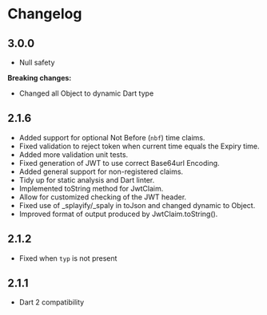 # Changelog

## 3.0.0

+ Null safety  

**Breaking changes:**
+ Changed all Object to dynamic Dart type

## 2.1.6

+ Added support for optional Not Before (`nbf`) time claims.
+ Fixed validation to reject token when current time equals the Expiry time.
+ Added more validation unit tests.
+ Fixed generation of JWT to use correct Base64url Encoding.
+ Added general support for non-registered claims.
+ Tidy up for static analysis and Dart linter.
+ Implemented toString method for JwtClaim.
+ Allow for customized checking of the JWT header.
+ Fixed use of _splayify/_spaly in toJson and changed dynamic to Object.
+ Improved format of output produced by JwtClaim.toString().

## 2.1.2

+ Fixed when `typ` is not present

## 2.1.1

+ Dart 2 compatibility
